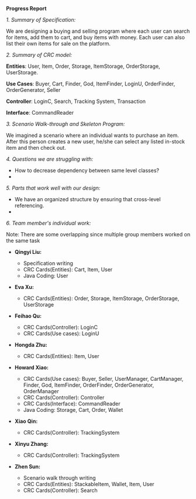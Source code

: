 **Progress Report**

*1. Summary of Specification:*

We are designing a buying and selling program where each user can search for items, add them to cart, and buy items with money. Each user can also list their own items for sale on the platform.

*2. Summary of CRC model:*

**Entities**: User, Item, Order, Storage, ItemStorage, OrderStorage, UserStorage.

**Use Cases**: Buyer, Cart, Finder, God, ItemFinder, LoginU, OrderFinder, OrderGenerator, Seller

**Controller**: LoginC, Search, Tracking System, Transaction

**Interface**: CommandReader

*3. Scenario Walk-through and Skeleton Program:*

We imagined a scenario where an individual wants to purchase an item. After this person creates a new user, 
he/she can select any listed in-stock item and then check out.

*4. Questions we are struggling with:*

- How to decrease dependency between same level classes?
- 

*5. Parts that work well with our design:*

- We have an organized structure by ensuring that cross-level referencing. 
- 

*6. Team member's individual work:*   

Note: There are some overlapping since multiple group members worked on the same task 

- **Qingyi Liu:** 
  - Specification writing 
  - CRC Cards(Entities): Cart, Item, User
  - Java Coding: User


- **Eva Xu:** 
  - CRC Cards(Entities): Order, Storage, ItemStorage, OrderStorage, UserStorage


- **Feihao Qu:** 
  - CRC Cards(Controller): LoginC
  - CRC Cards(Use cases): LoginU


- **Hongda Zhu:** 
  - CRC Cards(Entities): Item, User


- **Howard Xiao:** 
  - CRC Cards(Use cases): Buyer, Seller, UserManager, CartManager, Finder, God, ItemFinder, OrderFinder, OrderGenerator, OrderManager
  - CRC Cards(Controller): Controller
  - CRC Cards(Interface): CommandReader
  - Java Coding: Storage, Cart, Order, Wallet


- **Xiao Qin:** 
  - CRC Cards(Controller): TrackingSystem


- **Xinyu Zhang:** 
  - CRC Cards(Controller): TrackingSystem


- **Zhen Sun:** 
  - Scenario walk through writing 
  - CRC Cards(Entities): StackableItem, Wallet, Item, User
  - CRC Cards(Controller): Search
